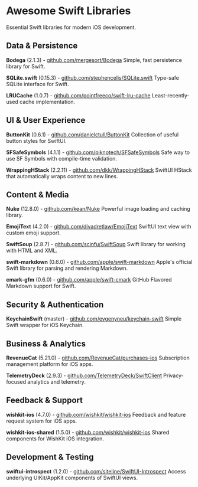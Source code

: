 # Awesome Swift Libraries

Essential Swift libraries for modern iOS development.

## Data & Persistence

**Bodega** (2.1.3) - [github.com/mergesort/Bodega](https://github.com/mergesort/Bodega)
Simple, fast persistence library for Swift.

**SQLite.swift** (0.15.3) - [github.com/stephencelis/SQLite.swift](https://github.com/stephencelis/SQLite.swift)
Type-safe SQLite interface for Swift.

**LRUCache** (1.0.7) - [github.com/pointfreeco/swift-lru-cache](https://github.com/pointfreeco/swift-lru-cache)
Least-recently-used cache implementation.

## UI & User Experience

**ButtonKit** (0.6.1) - [github.com/danielctull/ButtonKit](https://github.com/danielctull/ButtonKit)
Collection of useful button styles for SwiftUI.

**SFSafeSymbols** (4.1.1) - [github.com/piknotech/SFSafeSymbols](https://github.com/piknotech/SFSafeSymbols)
Safe way to use SF Symbols with compile-time validation.

**WrappingHStack** (2.2.11) - [github.com/dkk/WrappingHStack](https://github.com/dkk/WrappingHStack)
SwiftUI HStack that automatically wraps content to new lines.

## Content & Media

**Nuke** (12.8.0) - [github.com/kean/Nuke](https://github.com/kean/Nuke)
Powerful image loading and caching library.

**EmojiText** (4.2.0) - [github.com/divadretlaw/EmojiText](https://github.com/divadretlaw/EmojiText)
SwiftUI text view with custom emoji support.

**SwiftSoup** (2.8.7) - [github.com/scinfu/SwiftSoup](https://github.com/scinfu/SwiftSoup)
Swift library for working with HTML and XML.

**swift-markdown** (0.6.0) - [github.com/apple/swift-markdown](https://github.com/apple/swift-markdown)
Apple's official Swift library for parsing and rendering Markdown.

**cmark-gfm** (0.6.0) - [github.com/apple/swift-cmark](https://github.com/apple/swift-cmark)
GitHub Flavored Markdown support for Swift.

## Security & Authentication

**KeychainSwift** (master) - [github.com/evgenyneu/keychain-swift](https://github.com/evgenyneu/keychain-swift)
Simple Swift wrapper for iOS Keychain.

## Business & Analytics

**RevenueCat** (5.21.0) - [github.com/RevenueCat/purchases-ios](https://github.com/RevenueCat/purchases-ios)
Subscription management platform for iOS apps.

**TelemetryDeck** (2.9.3) - [github.com/TelemetryDeck/SwiftClient](https://github.com/TelemetryDeck/SwiftClient)
Privacy-focused analytics and telemetry.

## Feedback & Support

**wishkit-ios** (4.7.0) - [github.com/wishkit/wishkit-ios](https://github.com/wishkit/wishkit-ios)
Feedback and feature request system for iOS apps.

**wishkit-ios-shared** (1.5.0) - [github.com/wishkit/wishkit-ios](https://github.com/wishkit/wishkit-ios)
Shared components for WishKit iOS integration.

## Development & Testing

**swiftui-introspect** (1.2.0) - [github.com/siteline/SwiftUI-Introspect](https://github.com/siteline/SwiftUI-Introspect)
Access underlying UIKit/AppKit components of SwiftUI views.
